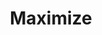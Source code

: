 ---
title: "Maximize"

categories: ['']

tags: ['Maximize']

arabic: ['تعظيم']

publishers: ['معجم مصطلحات التعلم الآلي والتعلم العميق وعلم البيانات']

types: "word"

slug: ""
---